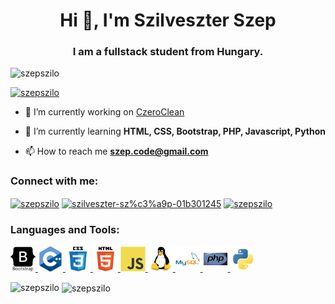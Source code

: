 <h1 align="center">Hi 👋, I'm Szilveszter Szep</h1>
<h3 align="center">I am a fullstack student from Hungary.</h3>

<p align="left"> <img src="https://komarev.com/ghpvc/?username=szepszilo&label=Profile%20views&color=0e75b6&style=flat" alt="szepszilo" /> </p>

<p align="left"> <a href="https://twitter.com/szepszilo" target="blank"><img src="https://img.shields.io/twitter/follow/szepszilo?logo=twitter&style=for-the-badge" alt="szepszilo" /></a> </p>

- 🔭 I’m currently working on [CzeroClean](szepszilveszter.nhely.hu)

- 🌱 I’m currently learning **HTML, CSS, Bootstrap, PHP, Javascript, Python**

- 📫 How to reach me **szep.code@gmail.com**

<h3 align="left">Connect with me:</h3>
<p align="left">
<a href="https://twitter.com/szepszilo" target="blank"><img align="center" src="https://raw.githubusercontent.com/rahuldkjain/github-profile-readme-generator/master/src/images/icons/Social/twitter.svg" alt="szepszilo" height="30" width="40" /></a>
<a href="https://linkedin.com/in/szilveszter-sz%c3%a9p-01b301245" target="blank"><img align="center" src="https://raw.githubusercontent.com/rahuldkjain/github-profile-readme-generator/master/src/images/icons/Social/linked-in-alt.svg" alt="szilveszter-sz%c3%a9p-01b301245" height="30" width="40" /></a>
<a href="https://fb.com/szepszilo" target="blank"><img align="center" src="https://raw.githubusercontent.com/rahuldkjain/github-profile-readme-generator/master/src/images/icons/Social/facebook.svg" alt="szepszilo" height="30" width="40" /></a>
</p>

<h3 align="left">Languages and Tools:</h3>
<p align="left"> <a href="https://getbootstrap.com" target="_blank" rel="noreferrer"> <img src="https://raw.githubusercontent.com/devicons/devicon/master/icons/bootstrap/bootstrap-plain-wordmark.svg" alt="bootstrap" width="40" height="40"/> </a> <a href="https://www.w3schools.com/cpp/" target="_blank" rel="noreferrer"> <img src="https://raw.githubusercontent.com/devicons/devicon/master/icons/cplusplus/cplusplus-original.svg" alt="cplusplus" width="40" height="40"/> </a> <a href="https://www.w3schools.com/css/" target="_blank" rel="noreferrer"> <img src="https://raw.githubusercontent.com/devicons/devicon/master/icons/css3/css3-original-wordmark.svg" alt="css3" width="40" height="40"/> </a> <a href="https://www.w3.org/html/" target="_blank" rel="noreferrer"> <img src="https://raw.githubusercontent.com/devicons/devicon/master/icons/html5/html5-original-wordmark.svg" alt="html5" width="40" height="40"/> </a> <a href="https://developer.mozilla.org/en-US/docs/Web/JavaScript" target="_blank" rel="noreferrer"> <img src="https://raw.githubusercontent.com/devicons/devicon/master/icons/javascript/javascript-original.svg" alt="javascript" width="40" height="40"/> </a> <a href="https://www.linux.org/" target="_blank" rel="noreferrer"> <img src="https://raw.githubusercontent.com/devicons/devicon/master/icons/linux/linux-original.svg" alt="linux" width="40" height="40"/> </a> <a href="https://www.mysql.com/" target="_blank" rel="noreferrer"> <img src="https://raw.githubusercontent.com/devicons/devicon/master/icons/mysql/mysql-original-wordmark.svg" alt="mysql" width="40" height="40"/> </a> <a href="https://www.php.net" target="_blank" rel="noreferrer"> <img src="https://raw.githubusercontent.com/devicons/devicon/master/icons/php/php-original.svg" alt="php" width="40" height="40"/> </a> <a href="https://www.python.org" target="_blank" rel="noreferrer"> <img src="https://raw.githubusercontent.com/devicons/devicon/master/icons/python/python-original.svg" alt="python" width="40" height="40"/> </a> </p>

<p><img align="left" src="https://github-readme-stats.vercel.app/api/top-langs?username=szepszilo&show_icons=true&locale=en&layout=compact" alt="szepszilo" /></p>

<p>&nbsp;<img align="center" src="https://github-readme-stats.vercel.app/api?username=szepszilo&show_icons=true&locale=en" alt="szepszilo" /></p>
